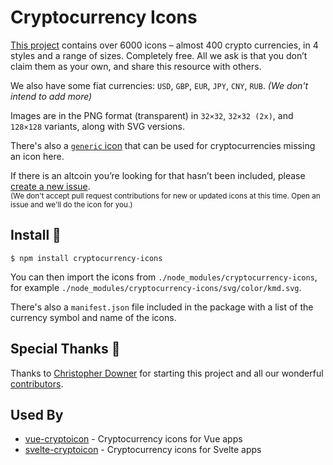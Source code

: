 # Cryptocurrency Icons

[This project](http://cryptoicons.co) contains over 6000 icons – almost 400 crypto currencies, in 4 styles and a range of sizes. Completely free. All we ask is that you don’t claim them as your own, and share this resource with others.

We also have some fiat currencies: `USD`, `GBP`, `EUR`, `JPY`, `CNY`, `RUB`. *(We don't intend to add more)*

Images are in the PNG format (transparent) in `32×32`, `32×32 (2x)`, and `128×128` variants, along with SVG versions.

There's also a [`generic` icon](https://github.com/spothq/cryptocurrency-icons/blob/master/svg/color/generic.svg) that can be used for cryptocurrencies missing an icon here.

If there is an altcoin you’re looking for that hasn’t been included, please [create a new issue](https://github.com/spothq/cryptocurrency-icons/issues/new?assignees=&labels=coin+request&template=add-currency.md&title=Add+Currency+%28Symbol%29).<br><sub>(We don't accept pull request contributions for new or updated icons at this time. Open an issue and we'll do the icon for you.)</sub>


## Install 🚀

```
$ npm install cryptocurrency-icons
```

You can then import the icons from `./node_modules/cryptocurrency-icons`, for example `./node_modules/cryptocurrency-icons/svg/color/kmd.svg`.

There's also a `manifest.json` file included in the package with a list of the currency symbol and name of the icons.


## Special Thanks 👏

Thanks to [Christopher Downer](https://github.com/cjdowner) for starting this project and all our wonderful [contributors](https://github.com/spothq/cryptocurrency-icons/graphs/contributors).


## Used By

- [vue-cryptoicon](https://github.com/man15h/vue-cryptoicon) - Cryptocurrency icons for Vue apps
- [svelte-cryptoicon](https://github.com/alepop/svelte-cryptoicon) - Cryptocurrency icons for Svelte apps
